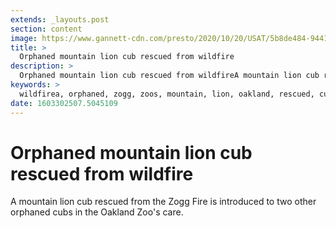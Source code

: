 ```yaml
--- 
extends: _layouts.post 
section: content 
image: https://www.gannett-cdn.com/presto/2020/10/20/USAT/5b8de484-9441-4825-b4cc-673b8046a61d-Courtesy_Oakland_Zoo_16x9_THUMB.png?crop=1911,1075,x8,y0&width=1911&height=1075&format=pjpg&auto=webp 
title: > 
  Orphaned mountain lion cub rescued from wildfire 
description: > 
  Orphaned mountain lion cub rescued from wildfireA mountain lion cub rescued from the Zogg Fire is introduced to two other orphaned cubs in the Oakland Zoo's care. 
keywords: > 
  wildfirea, orphaned, zogg, zoos, mountain, lion, oakland, rescued, cub, wildfire, introduced 
date: 1603302507.5045109 
--- 
```

<div><h1 class="gnt_sv_hl">Orphaned mountain lion cub rescued from wildfire</h1><p class="gnt_sv_vb">A mountain lion cub rescued from the Zogg Fire is introduced to two other orphaned cubs in the Oakland Zoo's care.</p></div>